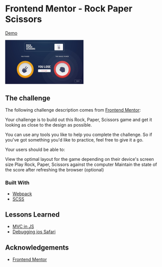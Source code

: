 # Frontend Mentor - Rock Paper Scissors

[Demo](https://rock-paper-scissors.tomzacchia.vercel.app/)

<img src="./design/desktop-step-4-lose.jpg" alt="Game" width="50%" height="50%" />

## The challenge

The following challenge description comes from [Frontend Mentor](https://www.frontendmentor.io/challenges/rock-paper-scissors-game-pTgwgvgH):

Your challenge is to build out this Rock, Paper, Scissors game and get it looking as close to the design as possible.

You can use any tools you like to help you complete the challenge. So if you've got something you'd like to practice, feel free to give it a go.

Your users should be able to:

View the optimal layout for the game depending on their device's screen size
Play Rock, Paper, Scissors against the computer
Maintain the state of the score after refreshing the browser (optional)

### Built With
* [Webpack](https://webpack.js.org/)
* [SCSS](https://sass-lang.com/documentation/syntax)

## Lessons Learned
* [MVC in JS]()
* [Debugging ios Safari]()

## Acknowledgements
* [Frontend Mentor](https://www.frontendmentor.io/)

